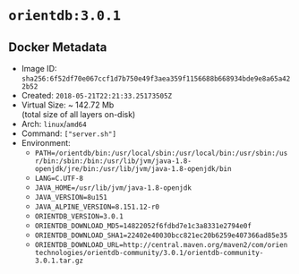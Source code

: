 # `orientdb:3.0.1`

## Docker Metadata

- Image ID: `sha256:6f52df70e067ccf1d7b750e49f3aea359f1156688b668934bde9e8a65a422b52`
- Created: `2018-05-21T22:21:33.25173505Z`
- Virtual Size: ~ 142.72 Mb  
  (total size of all layers on-disk)
- Arch: `linux`/`amd64`
- Command: `["server.sh"]`
- Environment:
  - `PATH=/orientdb/bin:/usr/local/sbin:/usr/local/bin:/usr/sbin:/usr/bin:/sbin:/bin:/usr/lib/jvm/java-1.8-openjdk/jre/bin:/usr/lib/jvm/java-1.8-openjdk/bin`
  - `LANG=C.UTF-8`
  - `JAVA_HOME=/usr/lib/jvm/java-1.8-openjdk`
  - `JAVA_VERSION=8u151`
  - `JAVA_ALPINE_VERSION=8.151.12-r0`
  - `ORIENTDB_VERSION=3.0.1`
  - `ORIENTDB_DOWNLOAD_MD5=14822052f6fdbd7e1c3a8331e2794e0f`
  - `ORIENTDB_DOWNLOAD_SHA1=22402e40030bcc821ec20b6259e407366ad85e35`
  - `ORIENTDB_DOWNLOAD_URL=http://central.maven.org/maven2/com/orientechnologies/orientdb-community/3.0.1/orientdb-community-3.0.1.tar.gz`
